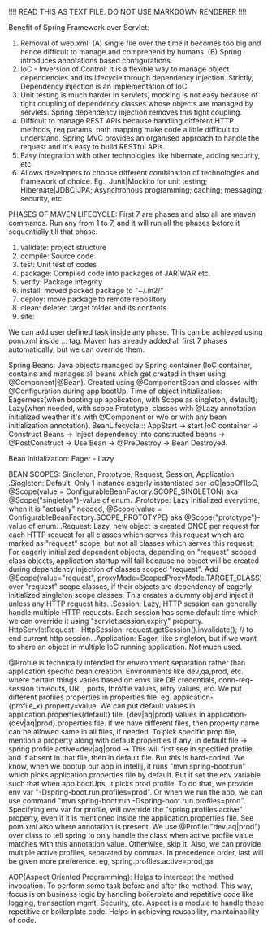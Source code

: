!!!! READ THIS AS TEXT FILE. DO NOT USE MARKDOWN RENDERER !!!!

Benefit of Spring Framework over Servlet:
1. Removal of web.xml: (A) single file over the time it becomes too big and hence difficult to manage and comprehend by humans. (B) Spring introduces annotations based configurations.
2. IoC - Inversion of Control: It is a flexible way to manage object dependencies and its lifecycle through dependency injection. Strictly, Dependency injection is an implementation of IoC.
3. Unit testing is much harder in servlets, mocking is not easy because of tight coupling of dependency classes whose objects are managed by servlets. Spring dependency injection removes this tight coupling.
4. Difficult to manage REST APIs because handling different HTTP methods, req params, path mapping make code a little difficult to understand. Spring MVC provides an organised approach to handle the request and it's easy to build RESTful APIs.
5. Easy integration with other technologies like hibernate, adding security, etc.
6. Allows developers to choose different combination of technologies and framework of choice. Eg., Junit|Mockito for unit testing; Hibernate|JDBC|JPA; Asynchronous programming; caching; messaging; security, etc.

PHASES OF MAVEN LIFECYCLE: First 7 are phases and also all are maven commands. Run any from 1 to 7, and it will run all the phases before it sequentially till that phase.
1. validate: project structure
2. compile: Source code
3. test: Unit test of codes
4. package: Compiled code into packages of JAR|WAR etc.
5. verify: Package integrity
6. install: moved packed package to "~/.m2/"
7. deploy: move package to remote repository
8. clean: deleted target folder and its contents
9. site: 

We can add user defined task inside any phase. This can be achieved using pom.xml inside <build> ... </build> tag. Maven has already added all first 7 phases automatically, but we can override them.

Spring Beans: Java objects managed by Spring container (IoC container, contains and manages all beans which get created in them using @Component|@Bean). Created using @ComponentScan and classes with @Configuration during app bootUp.
Time of object initialization: Eagerness(when booting up application, with Scope as singleton, default); Lazy(when needed, with scope Prototype, classes with @Lazy annotation initialized weather it's with @Component or w/o or with any bean initialization annotation).
BeanLifecycle::: AppStart -> start IoC container -> Construct Beans -> Inject dependency into constructed beans -> @PostConstruct -> Use Bean -> @PreDestroy -> Bean Destroyed.

Bean Initialization: Eager - Lazy

BEAN SCOPES: Singleton, Prototype, Request, Session, Application
.Singleton: Default, Only 1 instance eagerly instantiated per IoC|appOf1IoC, @Scope(value = ConfigurableBeanFactory.SCOPE_SINGLETON) aka @Scope("singleton")-value of enum.
.Prototype: Lazy initialized everytime, when it is "actually" needed, @Scope(value = ConfigurableBeanFactory.SCOPE_PROTOTYPE) aka @Scope("prototype")-value of enum.
.Request: Lazy, new object is created ONCE per request for each HTTP request for all classes which serves this request which are marked as "request" scope, but not all classes which serves this request; 
For eagerly initialized dependent objects, depending on "request" scoped class objects, application startup will fail because no object will be created during dependency injection of classes scoped "request". Add @Scope(value="request", proxyMode=ScopedProxyMode.TARGET_CLASS) over "request" scope classes, if their objects are dependency of eagerly initialized singleton scope classes. This creates a dummy obj and inject it unless any HTTP request hits.
.Session: Lazy, HTTP session can generally handle multiple HTTP requests. Each session has some default time which we can override it using "servlet.session.expiry" property. 
HttpServletRequest - HttpSession:  request.getSession().invalidate();   // to end current http session.
.Application: Eager, like singleton, but if we want to share an object in multiple IoC running application. Not much used.


@Profile is technically intended for environment separation rather than application specific bean creation. Environments like dev,qa,prod, etc. where certain things varies based on envs like DB credentials, conn-req-session timeouts, URL, ports, throttle values, retry values, etc.
We put different profiles properties in properties file. eg. application-{profile_x}.property=value. We can put default values in application.properties(default) file. {dev|aq|prod} values in application-{dev|aq|prod}.properties file. If we have different files, then property name can be allowed same in all files, if needed.
To pick specific prop file, mention a property along with default properties if any, in default file -> spring.profile.active=dev|aq|prod   -> This will first see in specified profile, and if absent in that file, then in default file. But this is hard-coded.
We know, when we bootup our app in intellij, it runs "mvn spring-boot:run" which picks application.properties file by default. But if set the env variable such that when app bootUps, it picks prod profile.
To do that, we provide env var "-Dspring-boot.run.profiles=prod". Or when we run the app, we can use command "mvn spring-boot:run -Dspring-boot.run.profiles=prod". Specifying env var for profile, will override the "spring.profiles.active" property, even if it is mentioned inside the application.properties file.
See pom.xml also where <profile> annotation is present.
We use @Profile("dev|aq|prod") over class to tell spring to only handle the class when active profile value matches with this annotation value. Otherwise, skip it.
Also, we can provide multiple active profiles, separated by commas. In precedence order, last will be given more preference. eg, spring.profiles.active=prod,qa

AOP(Aspect Oriented Programming): Helps to intercept the method invocation. To perform some task before and after the method. This way, focus is on business logic by handling boilerplate and repetitive code like logging, transaction mgmt, Security, etc.
Aspect is a module to handle these repetitive or boilerplate code. Helps in achieving reusability, maintainability of code.
